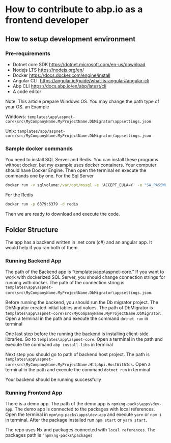 # How to contribute to abp.io as a frontend developer

## How to setup development environment

### Pre-requirements

- Dotnet core SDK https://dotnet.microsoft.com/en-us/download
- Nodejs LTS https://nodejs.org/en/
- Docker https://docs.docker.com/engine/install
- Angular CLI. https://angular.io/guide/what-is-angular#angular-cli
- Abp CLI https://docs.abp.io/en/abp/latest/cli
- A code editor

Note: This article prepare Windows OS. You may change the path type of your OS. an Example

Windows: `templates\app\aspnet-core\src\MyCompanyName.MyProjectName.DbMigrator\appsettings.json`

Unix: `templates/app/aspnet-core/src/MyCompanyName.MyProjectName.DbMigrator/appsettings.json`

### Sample docker commands

You need to install SQL Server and Redis. You can install these programs without docker, but my example uses docker containers. Your computer should have Docker Engine. Then open the terminal en execute the commands one by one.
For the Sql Server

```cmd
docker run -v sqlvolume:/var/opt/mssql -e 'ACCEPT_EULA=Y' -e "SA_PASSWORD=yourpassword" -p 1433:1433 -d mcr.microsoft.com/mssql/server:2019-CU3-ubuntu-18.04
```

For the Redis

```cmd
docker run -p 6379:6379 -d redis
```

Then we are ready to download and execute the code.

## Folder Structure

The app has a backend written in .net core (c#) and an angular app. It would help if you ran both of them.

### Running Backend App

The path of the Backend app is “templates\app\aspnet-core.” If you want to work with dockerized SQL Server, you should change connection strings for running with docker. The path of the connection string is
`templates\app\aspnet-core\src\MyCompanyName.MyProjectName.DbMigrator\appsettings.json`.

Before running the backend, you should run the Db migrator project. The DbMigrator created initial tables and values. The path of DbMigrator is `templates\app\aspnet-core\src\MyCompanyName.MyProjectName.DbMigrator`. Open a terminal in the path and execute the command `dotnet run` in terminal

One last step before the running the backend is installing client-side libraries. Go to `templates\app\aspnet-core`. Open a terminal in the path and execute the command `abp install-libs` in terminal

Next step you should go to path of backend host project. The path is `templates\app\aspnet-core\src\MyCompanyName.MyProjectName.HttpApi.HostWithIds`. Open a terminal in the path and execute the command `dotnet run` in terminal

Your backend should be running successfully

### Running Frontend App

There is a demo app. The path of the demo app is `npm\ng-packs\apps\dev-app`. The demo app is connected to the packages with local references. Open the terminal in `npm\ng-packs\apps\dev-app` and execute `yarn` or `npm i` in terminal. After the package installed run `npm start` or `yarn start`.

The repo uses Nx and packages connected with `local references`. The packages path is `”npm\ng-packs\packages`
